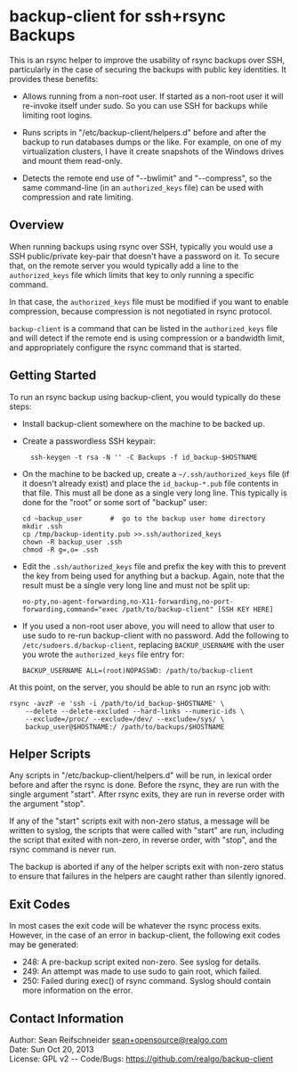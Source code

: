 backup-client for ssh+rsync Backups
===================================

This is an rsync helper to improve the usability of rsync backups over SSH,
particularly in the case of securing the backups with public key identities.
It provides these benefits:

* Allows running from a non-root user.  If started as a non-root user it will
  re-invoke itself under sudo.  So you can use SSH for backups while limiting
  root logins.

* Runs scripts in "/etc/backup-client/helpers.d" before and after the backup
  to run databases dumps or the like.  For example, on one of my
  virtualization clusters, I have it create snapshots of the Windows drives
  and mount them read-only.

* Detects the remote end use of "--bwlimit" and "--compress", so the same
  command-line (in an `authorized_keys` file) can be used with compression and
  rate limiting.

Overview
--------

When running backups using rsync over SSH, typically you would use a
SSH public/private key-pair that doesn't have a password on it.  To secure
that, on the remote server you would typically add a line to the
`authorized_keys` file which limits that key to only running a specific
command.

In that case, the `authorized_keys` file must be modified if you want to
enable compression, because compression is not negotiated in rsync protocol.

`backup-client` is a command that can be listed in the `authorized_keys` file
and will detect if the remote end is using compression or a bandwidth limit,
and appropriately configure the rsync command that is started.

Getting Started
---------------

To run an rsync backup using backup-client, you would typically do these
steps:

* Install backup-client somewhere on the machine to be backed up.

* Create a passwordless SSH keypair:

        ssh-keygen -t rsa -N '' -C Backups -f id_backup-$HOSTNAME

* On the machine to be backed up, create a `~/.ssh/authorized_keys` file (if
  it doesn't already exist) and place the `id_backup-*.pub` file contents
  in that file.  This must all be done as a single very long line.  This
  typically is done for the "root" or some sort of "backup" user:

      cd ~backup_user       #  go to the backup user home directory
      mkdir .ssh
      cp /tmp/backup-identity.pub >>.ssh/authorized_keys
      chown -R backup_user .ssh
      chmod -R g=,o= .ssh

* Edit the `.ssh/authorized_keys` file and prefix the key with this to prevent
  the key from being used for anything but a backup.  Again, note that the
  result must be a single very long line and must not be split up:

      no-pty,no-agent-forwarding,no-X11-forwarding,no-port-forwarding,command="exec /path/to/backup-client" [SSH KEY HERE]

* If you used a non-root user above, you will need to allow that user to use
  sudo to re-run backup-client with no password.  Add the following to
  `/etc/sudoers.d/backup-client`, replacing `BACKUP_USERNAME` with the user
  you wrote the `authorized_keys` file entry for:

      BACKUP_USERNAME ALL=(root)NOPASSWD: /path/to/backup-client

At this point, on the server, you should be able to run an rsync job with:

    rsync -avzP -e 'ssh -i /path/to/id_backup-$HOSTNAME' \
        --delete --delete-excluded --hard-links --numeric-ids \
        --exclude=/proc/ --exclude=/dev/ --exclude=/sys/ \
        backup_user@$HOSTNAME:/ /path/to/backups/$HOSTNAME

Helper Scripts
--------------

Any scripts in "/etc/backup-client/helpers.d" will be run, in lexical order
before and after the rsync is done.  Before the rsync, they are run with the
single argument "start".  After rsync exits, they are run in reverse order
with the argument "stop".

If any of the "start" scripts exit with non-zero status, a message will be
written to syslog, the scripts that were called with "start" are run,
including the script that exited with non-zero, in reverse order,
with "stop", and the rsync command is never run.

The backup is aborted if any of the helper scripts exit with non-zero
status to ensure that failures in the helpers are caught rather than
silently ignored.

Exit Codes
----------

In most cases the exit code will be whatever the rsync process exits.
However, in the case of an error in backup-client, the following exit
codes may be generated:

* 248: A pre-backup script exited non-zero.  See syslog for details.
* 249: An attempt was made to use sudo to gain root, which failed.
* 250: Failed during exec() of rsync command.  Syslog should contain more
       information on the error.

Contact Information
-------------------

Author: Sean Reifschneider <sean+opensource@realgo.com>  
Date: Sun Oct 20, 2013  
License: GPL v2 --
Code/Bugs: https://github.com/realgo/backup-client
